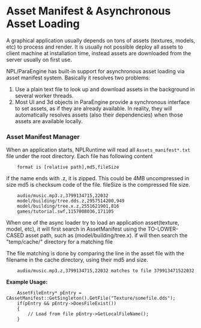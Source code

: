 # Asset Manifest & Asynchronous Asset Loading 
A graphical application usually depends on tons of assets (textures, models, etc) to process and render. It is usually not possible deploy all assets to client machine at installation time, instead assets are downloaded from the server usually on first use. 

NPL/ParaEngine has built-in support for asynchronous asset loading via asset manifest system. Basically it resolves two problems:
1. Use a plain text file to look up and download assets in the background in several worker threads. 
2. Most UI and 3d objects in ParaEngine provide a synchronous interface to set assets, as if they are already available. In reality, they will automatically resolves assets (also their dependencies) when those assets are available locally. 

### Asset Manifest Manager
When an application starts, NPLRuntime will read all `Assets_manifest*.txt` file under the root directory. Each file has following content
```
	format is [relative path],md5,fileSize 
```
if the name ends with .z, it is zipped. This could be 4MB uncompressed in size
 md5 is checksum code of the file. fileSize is the compressed file size. 

```	
	audio/music.mp3.z,3799134715,22032
	model/building/tree.dds.z,2957514200,949
	model/building/tree.x.z,2551621901,816
	games/tutorial.swf,1157008036,171105
```
When one of the async loader try to load an application asset(texture, model, etc), it will first search in AssetManifest
using the TO-LOWER-CASED asset path, such as (model/building/tree.x). if will then search the "temp/cache/" directory for a matching file
	
The file matching is done by comparing the line in the asset file with the filename in the cache directory, using their md5 and size. 
```	
	audio/music.mp3.z,3799134715,22032 matches to file 379913471522032
```

**Example Usage:**
```
	AssetFileEntry* pEntry = CAssetManifest::GetSingleton().GetFile("Texture/somefile.dds");
	if(pEntry && pEntry->DoesFileExist())
	{
		// Load from file pEntry->GetLocalFileName();
	}
```